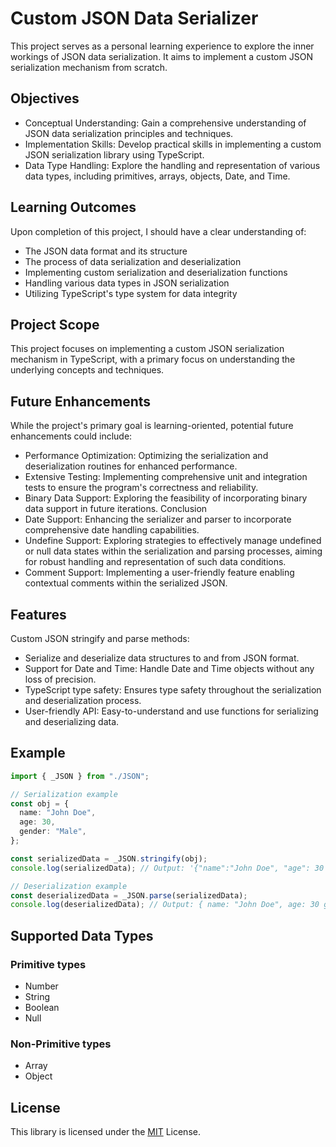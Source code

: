 # Custom JSON Data Serializer

This project serves as a personal learning experience to explore the inner workings of JSON data serialization. It aims to implement a custom JSON serialization mechanism from scratch.

<!-- , extending its functionality to support additional data types like Date and Time. -->

## Objectives

- Conceptual Understanding: Gain a comprehensive understanding of JSON data serialization principles and techniques.
- Implementation Skills: Develop practical skills in implementing a custom JSON serialization library using TypeScript.
- Data Type Handling: Explore the handling and representation of various data types, including primitives, arrays, objects, Date, and Time.

## Learning Outcomes

Upon completion of this project, I should have a clear understanding of:

- The JSON data format and its structure
- The process of data serialization and deserialization
- Implementing custom serialization and deserialization functions
- Handling various data types in JSON serialization
- Utilizing TypeScript's type system for data integrity

## Project Scope

This project focuses on implementing a custom JSON serialization mechanism in TypeScript, with a primary focus on understanding the underlying concepts and techniques.

<!-- It extends the standard JSON functionality to support Date and Time data types. -->

## Future Enhancements

While the project's primary goal is learning-oriented, potential future enhancements could include:

- Performance Optimization: Optimizing the serialization and deserialization routines for enhanced performance.
- Extensive Testing: Implementing comprehensive unit and integration tests to ensure the program's correctness and reliability.
- Binary Data Support: Exploring the feasibility of incorporating binary data support in future iterations.
  Conclusion
- Date Support: Enhancing the serializer and parser to incorporate comprehensive date handling capabilities.
- Undefine Support: Exploring strategies to effectively manage undefined or null data states within the serialization and parsing processes, aiming for robust handling and representation of such data conditions.
- Comment Support: Implementing a user-friendly feature enabling contextual comments within the serialized JSON.

## Features

Custom JSON stringify and parse methods:

- Serialize and deserialize data structures to and from JSON format.
- Support for Date and Time: Handle Date and Time objects without any loss of precision.
- TypeScript type safety: Ensures type safety throughout the serialization and deserialization process.
- User-friendly API: Easy-to-understand and use functions for serializing and deserializing data.

## Example

```ts
import { _JSON } from "./JSON";

// Serialization example
const obj = {
  name: "John Doe",
  age: 30,
  gender: "Male",
};

const serializedData = _JSON.stringify(obj);
console.log(serializedData); // Output: '{"name":"John Doe", "age": 30 "gender": "Male"}'

// Deserialization example
const deserializedData = _JSON.parse(serializedData);
console.log(deserializedData); // Output: { name: "John Doe", age: 30 gender: "Male" }
```

## Supported Data Types

### Primitive types

- Number
- String
- Boolean
- Null

### Non-Primitive types

- Array
- Object
<!-- - Date and Time
- Binary Data Support -->

<!-- Binary data support is not currently implemented, but it may be added in future versions of the library. -->

## License

This library is licensed under the [MIT](/LICENSE) License.
